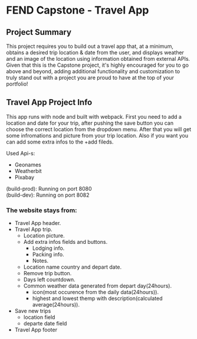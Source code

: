 # FEND Capstone - Travel App

## Project Summary
This project requires you to build out a travel app that, at a minimum, obtains a desired trip location & date from the user, and displays weather and an image of the location using information obtained from external APIs. Given that this is the Capstone project, it's highly encouraged for you to go above and beyond, adding additional functionality and customization to truly stand out with a project you are proud to have at the top of your portfolio!

## Travel App Project Info
This app runs with node and built with webpack. First you need to add a location and date for your trip, after pushing the save button you can choose the correct location from the dropdown menu. After that you will get some infromations and picture from your trip location. Also if you want you can add some extra infos to the +add fileds.

Used Api-s:
 - Geonames
 - Weatherbit
 - Pixabay

(build-prod): Running on port 8080  
(build-dev): Running on port 8082


### The website stays from:
- Travel App header.
- Travel App trip.
  - Location picture.
  - Add extra infos fields and buttons.
    - Lodging info.
    - Packing info.
    - Notes.
  - Location name country and depart date.
  - Remove trip button.
  - Days left countdown.
  - Common weather data generated from depart day(24hours).
    - icon(most occurence from the daily data(24hours)).
    - highest and lowest themp with description(calculated average(24hours)).
- Save new trips
  - location field
  - departe date field
- Travel App footer
